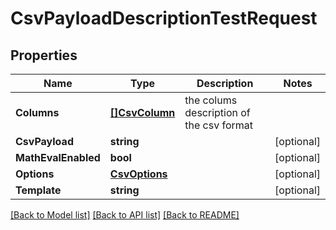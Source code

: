 # CsvPayloadDescriptionTestRequest

## Properties

Name | Type | Description | Notes
------------ | ------------- | ------------- | -------------
**Columns** | [**[]CsvColumn**](CsvColumn.md) | the colums description of the csv format | 
**CsvPayload** | **string** |  | [optional] 
**MathEvalEnabled** | **bool** |  | [optional] 
**Options** | [**CsvOptions**](CsvOptions.md) |  | [optional] 
**Template** | **string** |  | [optional] 

[[Back to Model list]](../README.md#documentation-for-models) [[Back to API list]](../README.md#documentation-for-api-endpoints) [[Back to README]](../README.md)


